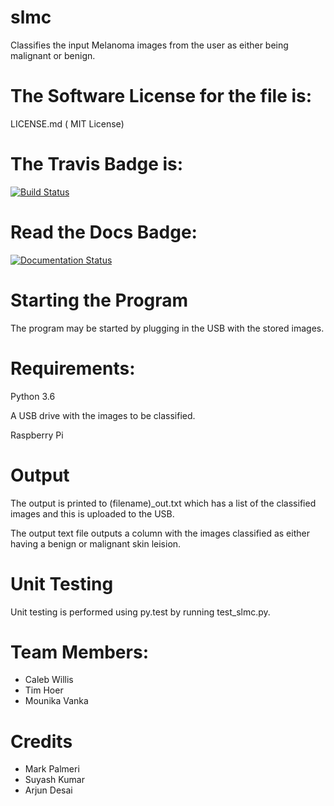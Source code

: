 # slmc 
Classifies the input Melanoma images from the user as either being malignant or benign.



The Software License for the file is:
=========
LICENSE.md ( MIT License)

The Travis Badge is:
=========
[![Build Status](https://travis-ci.org/calebkw/slmc.svg?branch=master)](https://travis-ci.org/calebkw/slmc)

Read the Docs Badge:
=========
<a href='http://slmc.readthedocs.io/en/pep-8/'>
    <img src='https://readthedocs.org/projects/slmc/badge/?version=pep-8' alt='Documentation Status' />
</a> 


Starting the Program
=========
The program may be started by plugging in the USB with the stored images.

Requirements:
=========
Python 3.6

A USB drive with the images to be classified.

Raspberry Pi

Output
=========
The output is printed to (filename)_out.txt which has a list of the classified images and this is uploaded to the USB.

The output text file outputs a column with the images classified as either having a benign or malignant skin leision.


Unit Testing
=========
Unit testing is performed using py.test by running test_slmc.py.

Team Members:
======
+ Caleb Willis
+ Tim Hoer
+ Mounika Vanka


Credits
=======
* Mark Palmeri
* Suyash Kumar
* Arjun Desai


